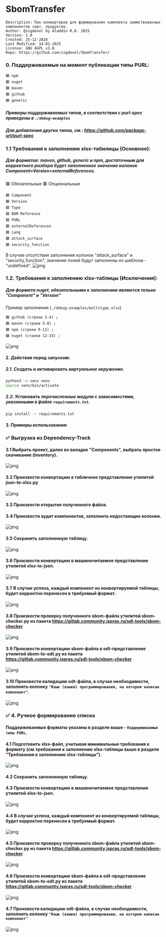# SbomTransfer
```
Description: Пак конвертеров для формирования комплекта заимствованных компонентов серт. продуктов.
Author: @sigdevel by Aladdin R.D. 2025
Version: 1.0
Created: 25-12-2024
Last Modified: 14-01-2025
License: GNU AGPL v3.0
Repo: https://github.com/sigdevel/SbomTransfer/
```

### 0. Поддерживаемые на момент публикации типы PURL:
```
🟩 npm
🟩 nuget
🟩 maven
🟩 github
🟩 generic
```
##### Примеры поддерживаемых типов, в соответствии с purl-spec приведены в `./debug-examples`
##### Для добавления других типов, см.: https://github.com/package-url/purl-spec 

### 1.1 Требования к заполнению xlsx-табилицы (Основное):

##### Для форматов: maven, github, generic и npm, достаточным для корректного разбора будет заполненное значение колонок Component+Version+externalReferences. 

 🟩 Обязательные
 🟥 Опциональные

```
🟩 Component
🟩 Version
🟥 Type
🟥 BOM Reference
🟥 PURL
🟩 externalReferences
🟥 Lang
🟩 attack_surface
🟩 security_function
```

В случае отсутствия заполнения колонок "attack_surface" и "security_function", значения полей будут заполнены из шаблона - "undefined".
![png](markdown_res/value_types_undefined.png)

### 1.2. Требования к заполнению xlsx-таблицы (Исключения):

##### Для формата nuget, обязательными к заполнению являются только "Component" и "Version"
Пример заполнения (`./debug-examples/multitype.xlsx`)
```
🟩 github (строки 2-4) ;
🟩 maven (строки 5-8) ;
🟩 npm (строки 9-11) ;
🟩 nuget (строки 12-15) ;
```
![png](markdown_res/value_types.png)

#### 2. Действия перед запуском:
##### 2.1. Создать и активировать виртуальное окружение.
```bash
python3 -m venv venv
source venv/bin/activate
```
##### 2.2. Установить перечисленные модули с зависимостями, указанными в файле `requirements.txt`.
```bash
pip install -r requirements.txt
```

#### 3. Примеры использования:
### ✅ Выгрузка из Dependency-Track
#### 3.1 Выбрать проект, далее во вкладке "Components", выбрать простое скачивание (Inventory).
![png](markdown_res/1case_1pic.png)

#### 3.2 Произвести конвертацию в табличное представление утилитой json-to-xlsx.py
![png](markdown_res/1case_2pic.png)

#### 3.3 Произвести открытие полученного файла. 

#### 3.4 Произвести аудит компонентов, заполнить недостающие колонки.
![png](markdown_res/1case_4pic.png)

#### 3.5 Сохранить заполненную таблицу.
![png](markdown_res/1case_5.png)

#### 3.6 Произвести конвертацию в машиночитаемое представление утилитой xlsx-to-json.
![png](markdown_res/1case_6.png)

#### 3.7 В случае успеха, каждый компонент из конвертируемой таблицы, будет корректно перенесен в требуемый формат.
![png](markdown_res/1case_7.png)

#### 3.8 Произвести проверку полученного sbom-файла утилитой sbom-checker.py из пакета https://gitlab.community.ispras.ru/sdl-tools/sbom-checker
![png](markdown_res/1case_8.png)

#### 3.9 Произвести конвертацию sbom-файла в odt-представление утилитой sbom-to-odt.py из пакета https://gitlab.community.ispras.ru/sdl-tools/sbom-checker
![png](markdown_res/1case_9.png)

#### 3.10 Произвести валидацию odt-файла, в случае необходимости, заполнить колонку `"Язык (языки) программирования, на котором написан компонент"`.
![png](markdown_res/1case_10.png)

### ✅ 4. Ручное формирование списка
#### Поддерживаемые форматы указаны в разделе выше - `Поддерживаемые типы PURL`.
#### 4.1 Подготовить xlsx-файл, учитывая минимальные требования к формату (см.требования к заполнению xlsx-таблицы выше в разделе "Требования к заполнению xlsx-таблицы").
![png](markdown_res/1case_4pic.png)

#### 4.2 Сохранить заполненную таблицу.

#### 4.3 Произвести конвертацию в машиночитаемое представление утилитой xlsx-to-json.
![png](markdown_res/1case_6.png)

#### 4.4 В случае успеха, каждый компонент из конвертируемой таблицы, будет корректно перенесен в требуемый формат.
![png](markdown_res/1case_7.png)

#### 4.5 Произвести проверку полученного sbom-файла утилитой sbom-checker.py из пакета https://gitlab.community.ispras.ru/sdl-tools/sbom-checker
![png](markdown_res/1case_8.png)

#### 4.6 Произвести конвертацию sbom-файла в odt-представление утилитой sbom-to-odt.py из пакета https://gitlab.community.ispras.ru/sdl-tools/sbom-checker
![png](markdown_res/1case_9.png)

#### 4.7 Произвести валидацию odt-файла, в случае необходимости, заполнить колонку `"Язык (языки) программирования, на котором написан компонент"`
![png](markdown_res/2case_4pic.png)
